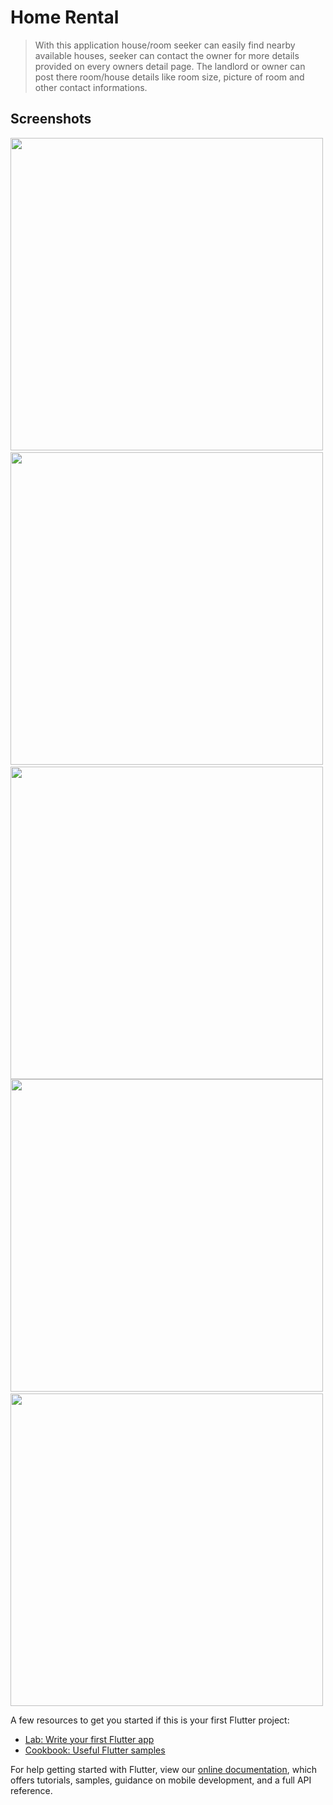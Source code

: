 # Home Rental

> With this application house/room seeker can easily find nearby available houses, seeker can contact the owner for more details provided on every owners detail page.
The landlord or owner can post there room/house details like room size, picture of room and other contact informations.

## Screenshots

<img src="https://github.com/itsmurphy/home_rental/blob/main/project/splash_screen.png" height="500em"/>&nbsp;<img src="https://github.com/itsmurphy/home_rental/blob/main/project/signin.png" height="500em"/>&nbsp;<img src="https://github.com/itsmurphy/home_rental/blob/main/project/signup.png" height="500em"/><br>
<img src="https://github.com/itsmurphy/home_rental/blob/main/project/homescreen.gif" height="500em"/>&nbsp;<img src="https://github.com/itsmurphy/home_rental/blob/main/project/post_info.gif" height="500em"/>

A few resources to get you started if this is your first Flutter project:

- [Lab: Write your first Flutter app](https://flutter.dev/docs/get-started/codelab)
- [Cookbook: Useful Flutter samples](https://flutter.dev/docs/cookbook)

For help getting started with Flutter, view our
[online documentation](https://flutter.dev/docs), which offers tutorials,
samples, guidance on mobile development, and a full API reference.
